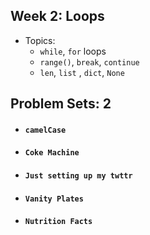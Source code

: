## Week 2: Loops

- Topics:
  - `while`, `for` loops
  - `range()`, `break`, `continue`
  - `len`, `list` , `dict`, `None`


## Problem Sets: 2
  - #### `camelCase`
  - #### `Coke Machine`
  - #### `Just setting up my twttr`
  - #### `Vanity Plates`
  - #### `Nutrition Facts`
